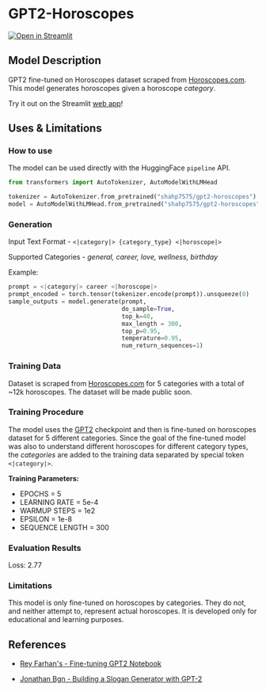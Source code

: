 # GPT2-Horoscopes
[![Open in Streamlit](https://static.streamlit.io/badges/streamlit_badge_black_white.svg)](https://share.streamlit.io/jkanner/streamlit-audio/main/app.py)

## Model Description
GPT2 fine-tuned on Horoscopes dataset scraped from [Horoscopes.com](https://www.horoscope.com/us/index.aspx). This model generates horoscopes given a horoscope *category*.

Try it out on the Streamlit [web app]()!

## Uses & Limitations

### How to use
The model can be used directly with the HuggingFace `pipeline` API.
```python
from transformers import AutoTokenizer, AutoModelWithLMHead

tokenizer = AutoTokenizer.from_pretrained("shahp7575/gpt2-horoscopes")
model = AutoModelWithLMHead.from_pretrained("shahp7575/gpt2-horoscopes")
```

### Generation

Input Text Format - `<|category|> {category_type} <|horoscope|>`

Supported Categories - *general, career, love, wellness, birthday*

Example:
```python
prompt = <|category|> career <|horoscope|>
prompt_encoded = torch.tensor(tokenizer.encode(prompt)).unsqueeze(0)
sample_outputs = model.generate(prompt, 
                                do_sample=True,   
                                top_k=40, 
                                max_length = 300,
                                top_p=0.95,
                                temperature=0.95,
                                num_return_sequences=1)
```

### Training Data
Dataset is scraped from [Horoscopes.com](https://www.horoscope.com/us/index.aspx) for 5 categories with a total of ~12k horoscopes. The dataset will be made public soon.

### Training Procedure
The model uses the [GPT2](https://huggingface.co/gpt2) checkpoint and then is fine-tuned on horoscopes dataset for 5 different categories. Since the goal of the fine-tuned model was also to understand different horoscopes for different category types, the *categories* are added to the training data separated by special token `<|category|>`. 

**Training Parameters:**

- EPOCHS = 5
- LEARNING RATE = 5e-4
- WARMUP STEPS = 1e2
- EPSILON = 1e-8
- SEQUENCE LENGTH = 300

### Evaluation Results

Loss: 2.77

### Limitations
This model is only fine-tuned on horoscopes by categories. They do not, and neither attempt to, represent actual horoscopes. It is developed only for educational and learning purposes.

## References

- [Rey Farhan's - Fine-tuning GPT2 Notebook](https://colab.research.google.com/drive/13dZVYEOMhXhkXWfvSMVM1TTtUDrT6Aeh?usp=sharing#scrollTo=_U3m6wr3Ahzt)

- [Jonathan Bgn - Building a Slogan Generator with GPT-2](https://jonathanbgn.com/gpt2/2020/01/20/slogan-generator.html)